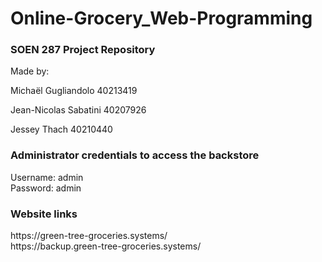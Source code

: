# Online-Grocery_Web-Programming
 <h3>SOEN 287 Project Repository</h3>

Made by:

Michaël Gugliandolo 40213419

Jean-Nicolas Sabatini 40207926

Jessey Thach 40210440


<h3>Administrator credentials to access the backstore</h3>
Username: admin</br>
Password: admin


<h3>Website links</h3>
https://green-tree-groceries.systems/</br>
https://backup.green-tree-groceries.systems/


